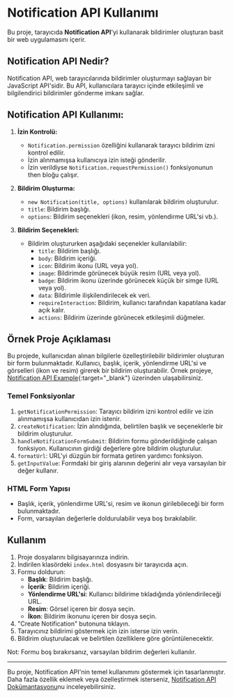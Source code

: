 # Notification API Kullanımı

Bu proje, tarayıcıda **Notification API**'yi kullanarak bildirimler oluşturan basit bir web uygulamasını içerir.

## Notification API Nedir?

Notification API, web tarayıcılarında bildirimler oluşturmayı sağlayan bir JavaScript API'sidir. Bu API, kullanıcılara tarayıcı içinde etkileşimli ve bilgilendirici bildirimler gönderme imkanı sağlar.

## Notification API Kullanımı:

1. **İzin Kontrolü:**
   - `Notification.permission` özelliğini kullanarak tarayıcı bildirim izni kontrol edilir.
   - İzin alınmamışsa kullanıcıya izin isteği gönderilir.
   - İzin verildiyse `Notification.requestPermission()` fonksiyonunun then bloğu çalışır.

2. **Bildirim Oluşturma:**
   - `new Notification(title, options)` kullanılarak bildirim oluşturulur.
   - `title`: Bildirim başlığı.
   - `options`: Bildirim seçenekleri (ikon, resim, yönlendirme URL'si vb.).

3. **Bildirim Seçenekleri:**
   - Bildirim oluştururken aşağıdaki seçenekler kullanılabilir:
     - `title`: Bildirim başlığı.
     - `body`: Bildirim içeriği.
     - `icon`: Bildirim ikonu (URL veya yol).
     - `image`: Bildirimde görünecek büyük resim (URL veya yol).
     - `badge`: Bildirim ikonu üzerinde görünecek küçük bir simge (URL veya yol).
     - `data`: Bildirimle ilişkilendirilecek ek veri.
     - `requireInteraction`: Bildirim, kullanıcı tarafından kapatılana kadar açık kalır.
     - `actions`: Bildirim üzerinde görünecek etkileşimli düğmeler.

## Örnek Proje Açıklaması

Bu projede, kullanıcıdan alınan bilgilerle özelleştirilebilir bildirimler oluşturan bir form bulunmaktadır. Kullanıcı, başlık, içerik, yönlendirme URL'si ve görselleri (ikon ve resim) girerek bir bildirim oluşturabilir.
Örnek projeye, [Notification API Example](https://notification-api-js.netlify.app/){:target="_blank"} üzerinden ulaşabilirsiniz.

### Temel Fonksiyonlar

1. `getNotificationPermission`: Tarayıcı bildirim izni kontrol edilir ve izin alınmamışsa kullanıcıdan izin istenir.
2. `createNotification`: İzin alındığında, belirtilen başlık ve seçeneklerle bir bildirim oluşturulur.
3. `handleNotificationFormSubmit`: Bildirim formu gönderildiğinde çalışan fonksiyon. Kullanıcının girdiği değerlere göre bildirim oluşturulur.
4. `formatUrl`: URL'yi düzgün bir formata getiren yardımcı fonksiyon.
5. `getInputValue`: Formdaki bir giriş alanının değerini alır veya varsayılan bir değer kullanır.

### HTML Form Yapısı

- Başlık, içerik, yönlendirme URL'si, resim ve ikonun girilebileceği bir form bulunmaktadır.
- Form, varsayılan değerlerle doldurulabilir veya boş bırakılabilir.

## Kullanım

1. Proje dosyalarını bilgisayarınıza indirin.
2. İndirilen klasördeki `index.html` dosyasını bir tarayıcıda açın.
3. Formu doldurun:
   - **Başlık**: Bildirim başlığı.
   - **İçerik**: Bildirim içeriği.
   - **Yönlendirme URL'si**: Kullanıcı bildirime tıkladığında yönlendirileceği URL.
   - **Resim**: Görsel içeren bir dosya seçin.
   - **İkon**: Bildirim ikonunu içeren bir dosya seçin.
4. "Create Notification" butonuna tıklayın.
5. Tarayıcınız bildirimi göstermek için izin isterse izin verin.
6. Bildirim oluşturulacak ve belirtilen özelliklere göre görüntülenecektir.

Not: Formu boş bırakırsanız, varsayılan bildirim değerleri kullanılır.

---

Bu proje, Notification API'nin temel kullanımını göstermek için tasarlanmıştır. Daha fazla özellik eklemek veya özelleştirmek isterseniz, [Notification API Dokümantasyonu](https://developer.mozilla.org/en-US/docs/Web/API/notification)nu inceleyebilirsiniz.
